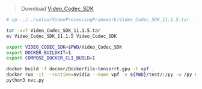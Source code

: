 
> Download [Video_Codec_SDK](https://developer.nvidia.com/nvidia-video-codec-sdk)


```bash
# cp ../../yolox/VideoProcessingFramework/Video_Codec_SDK_11.1.5.tar  .

tar -xvf Video_Codec_SDK_11.1.5.tar
mv Video_Codec_SDK_11.1.5 Video_Codec_SDK

export VIDEO_CODEC_SDK=$PWD/Video_Codec_SDK
export DOCKER_BUILDKIT=1
export COMPOSE_DOCKER_CLI_BUILD=1

docker build -f docker/Dockerfile-tensorrt.gpu -t vpf .
docker run -it --runtime=nvidia --name vpf -v ${PWD}/test/:/py -w /py vpf 
python3 nvc.py
```